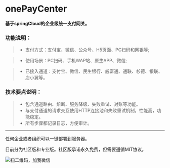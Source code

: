 # onePayCenter
**基于springCloud的企业级统一支付网关。**

### 功能说明：
>* 支付方式：支付宝、微信、公众号、H5页面、PC扫码和网银等;

>* 使用场景：PC扫码、手机WAP站、原生APP、微信;

>* 已接入通道：支付宝、微信、民生银行、威富通、通联、杉德、银联、店小翼等。



### 技术要点说明：
>* 包含通道路由、熔断、服务降级、失败重试、对账等功能。
>* 与支付通道的请求交互使用HTTP连接池和失败重试机制，性能高，功能稳定。
>* 所有步骤都记录日志，方便审计。


-------

任何企业或者组织可以一键部署到服务器。

目前分为社区版和专业版。社区版承诺永久免费，但需要遵循MIT协议。


![扫二维码，加我微信](https://img-blog.csdn.net/20180517115147393)
